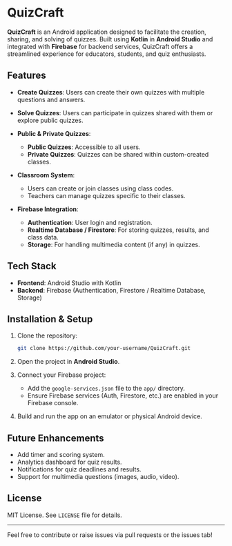 # QuizCraft

**QuizCraft** is an Android application designed to facilitate the creation, sharing, and solving of quizzes. Built using **Kotlin** in **Android Studio** and integrated with **Firebase** for backend services, QuizCraft offers a streamlined experience for educators, students, and quiz enthusiasts.

## Features

* **Create Quizzes**: Users can create their own quizzes with multiple questions and answers.
* **Solve Quizzes**: Users can participate in quizzes shared with them or explore public quizzes.
* **Public & Private Quizzes**:

  * **Public Quizzes**: Accessible to all users.
  * **Private Quizzes**: Quizzes can be shared within custom-created classes.
* **Classroom System**:

  * Users can create or join classes using class codes.
  * Teachers can manage quizzes specific to their classes.
* **Firebase Integration**:

  * **Authentication**: User login and registration.
  * **Realtime Database / Firestore**: For storing quizzes, results, and class data.
  * **Storage**: For handling multimedia content (if any) in quizzes.

## Tech Stack

* **Frontend**: Android Studio with Kotlin
* **Backend**: Firebase (Authentication, Firestore / Realtime Database, Storage)

## Installation & Setup

1. Clone the repository:

   ```bash
   git clone https://github.com/your-username/QuizCraft.git
   ```
2. Open the project in **Android Studio**.
3. Connect your Firebase project:

   * Add the `google-services.json` file to the `app/` directory.
   * Ensure Firebase services (Auth, Firestore, etc.) are enabled in your Firebase console.
4. Build and run the app on an emulator or physical Android device.

## Future Enhancements

* Add timer and scoring system.
* Analytics dashboard for quiz results.
* Notifications for quiz deadlines and results.
* Support for multimedia questions (images, audio, video).

## License

MIT License. See `LICENSE` file for details.

---

Feel free to contribute or raise issues via pull requests or the issues tab!
